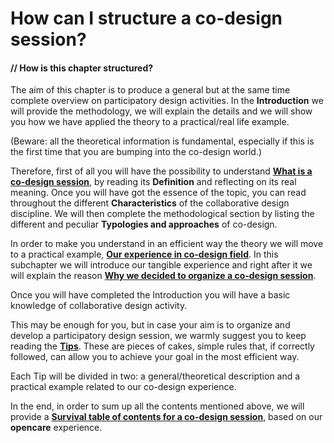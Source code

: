 # How can I structure a co-design session? 


#### // How is this chapter structured?

The aim of this chapter is to produce a general but at the same time complete overview on participatory design activities.
In the **Introduction** we will provide the methodology, we will explain the details and we will show you how we have applied the theory to a practical/real life example.

(Beware: all the theoretical information is fundamental, especially if this is the first time that you are bumping into the co-design world.)

Therefore, first of all you will have the possibility to understand **[What is a co-design session](what_is_a_co-design_session.md)**, by reading its **Definition** and reflecting on its real meaning.
Once you will have got the essence of the topic, you can read throughout the different **Characteristics** of the collaborative design discipline.
We will then complete the methodological section by listing the different and peculiar **Typologies and approaches** of co-design.

In order to make you understand in an efficient way the theory we will move to a practical example, **[Our experience in co-design field](our_experience_in_co-design_field.md)**. In this subchapter we will introduce our tangible experience and right after it we will explain the reason **[Why we decided to organize a co-design session](why_we_decided_to_organize_a_co-design_session.md)**.

Once you will have completed the Introduction you will have a basic knowledge of collaborative design activity.

This may be enough for you, but in case your aim is to organize and develop a participatory design session, we warmly suggest you to keep reading the **[Tips](tips.md)**.
These are pieces of cakes, simple rules that, if correctly followed, can allow you to achieve your goal in the most efficient way.

Each Tip will be divided in two: a general/theoretical description and a practical example related to our co-design experience.

In the end, in order to sum up all the contents mentioned above, we will provide a **[Survival table of contents for a co-design session](overview__survival_table_of_contents_for_a_co-desi.md)**, based on our **opencare** experience.